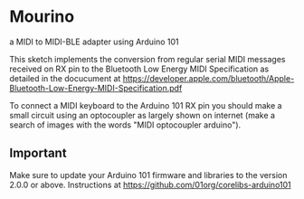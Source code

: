 # Mourino
a MIDI to MIDI-BLE adapter using Arduino 101

This sketch implements the conversion from regular serial MIDI messages received on RX
pin to the Bluetooth Low Energy MIDI Specification as detailed in the docucument at
https://developer.apple.com/bluetooth/Apple-Bluetooth-Low-Energy-MIDI-Specification.pdf

To connect a MIDI keyboard to the Arduino 101 RX pin you should make a small circuit
using an optocoupler as largely shown on internet (make a search of images with the words
"MIDI optocoupler arduino").

## Important
Make sure to update your Arduino 101 firmware and libraries to the version 2.0.0 or above.
Instructions at https://github.com/01org/corelibs-arduino101
